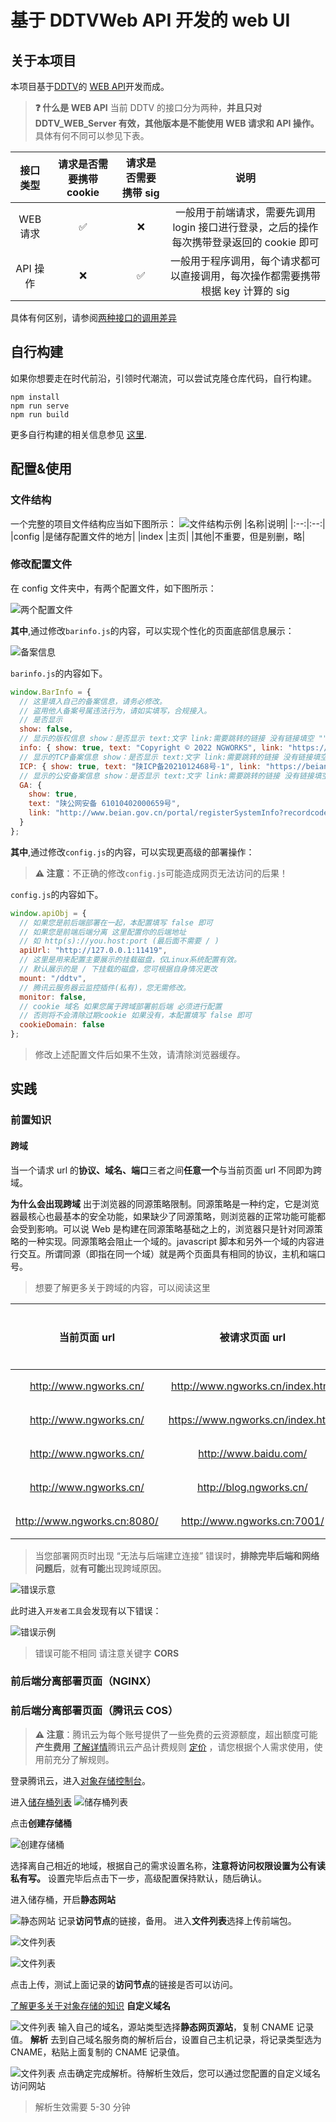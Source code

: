 # 基于 DDTVWeb API 开发的 web UI

## 关于本项目

本项目基于[DDTV](https://ddtv.pro/)的 [WEB API](https://ddtv.pro/API/)开发而成。

> **❓ 什么是 WEB API**
> 当前 DDTV 的接口分为两种，**并且只对 DDTV_WEB_Server 有效，其他版本是不能使用 WEB 请求和 API 操作。**
> 具体有何不同可以参见下表。

| 接口类型 | 请求是否需要携带 cookie | 请求是否需要携带 sig |                                           说明                                            |
| :------: | :---------------------: | :------------------: | :---------------------------------------------------------------------------------------: |
| WEB 请求 |           ✅            |          ❌          | 一般用于前端请求，需要先调用 login 接口进行登录，之后的操作每次携带登录返回的 cookie 即可 |
| API 操作 |           ❌            |          ✅          |      一般用于程序调用，每个请求都可以直接调用，每次操作都需要携带根据 key 计算的 sig      |

具体有何区别，请参阅[两种接口的调用差异](https://ddtv.pro/API/)

## 自行构建

如果你想要走在时代前沿，引领时代潮流，可以尝试克隆仓库代码，自行构建。

```
npm install
npm run serve
npm run build
```

更多自行构建的相关信息参见 [这里](https://cli.vuejs.org/config/).

## 配置&使用

### 文件结构

一个完整的项目文件结构应当如下图所示：
![文件结构示例](/Docpic/wenjianjiegou.png)
|名称|说明|
|:--:|:--:|
|config |是储存配置文件的地方|
|index |主页|
|其他|不重要，但是别删，略|

### 修改配置文件

在 config 文件夹中，有两个配置文件，如下图所示：

![两个配置文件](/Docpic/peizhiwenjan.png)

**其中**,通过修改`barinfo.js`的内容，可以实现个性化的页面底部信息展示：

![备案信息](/Docpic/beian.png)

`barinfo.js`的内容如下。

```js
window.BarInfo = {
  // 这里填入自己的备案信息，请务必修改。
  // 盗用他人备案号属违法行为，请如实填写，合规接入。
  // 是否显示
  show: false,
  // 显示的版权信息 show：是否显示 text:文字 link:需要跳转的链接 没有链接填空 "" 没有信息不显示即可
  info: { show: true, text: "Copyright © 2022 NGWORKS", link: "https://space.bilibili.com/254397112" },
  // 显示的TCP备案信息 show：是否显示 text:文字 link:需要跳转的链接 没有链接填空 "" 没有信息不显示即可
  ICP: { show: true, text: "陕ICP备2021012468号-1", link: "https://beian.miit.gov.cn/#/Integrated/index" },
  // 显示的公安备案信息 show：是否显示 text:文字 link:需要跳转的链接 没有链接填空 "" 没有信息不显示即可
  GA: {
    show: true,
    text: "陕公网安备 61010402000659号",
    link: "http://www.beian.gov.cn/portal/registerSystemInfo?recordcode=61010402000659"
  }
};
```

**其中**,通过修改`config.js`的内容，可以实现更高级的部署操作：

> **⚠ 注意**：不正确的修改`config.js`可能造成网页无法访问的后果！

`config.js`的内容如下。

```js
window.apiObj = {
  // 如果您是前后端部署在一起，本配置填写 false 即可
  // 如果您是前端后端分离 这里配置你的后端地址
  // 如 http(s)://you.host:port (最后面不需要 / )
  apiUrl: "http://127.0.0.1:11419",
  // 这里是用来配置主要展示的挂载磁盘，仅Linux系统配置有效。
  // 默认展示的是 / 下挂载的磁盘，您可根据自身情况更改
  mount: "/ddtv",
  // 腾讯云服务器云监控插件(私有)，您无需修改。
  monitor: false,
  // cookie 域名 如果您属于跨域部署前后端 必须进行配置
  // 否则将不会清除过期cookie 如果没有，本配置填写 false 即可
  cookieDomain: false
};
```

> 修改上述配置文件后如果不生效，请清除浏览器缓存。

## 实践

### 前置知识

#### 跨域

当一个请求 url 的**协议、域名、端口**三者之间**任意一个**与当前页面 url 不同即为跨域。

**为什么会出现跨域**
出于浏览器的同源策略限制。同源策略是一种约定，它是浏览器最核心也最基本的安全功能，如果缺少了同源策略，则浏览器的正常功能可能都会受到影响。可以说 Web 是构建在同源策略基础之上的，浏览器只是针对同源策略的一种实现。同源策略会阻止一个域的。javascript 脚本和另外一个域的内容进行交互。所谓同源（即指在同一个域）就是两个页面具有相同的协议，主机和端口号。

> 想要了解更多关于跨域的内容，可以阅读这里

|        当前页面 url         |          被请求页面 url           | 是否跨域 |              原因              |
| :-------------------------: | :-------------------------------: | :------: | :----------------------------: |
|   http://www.ngworks.cn/    | http://www.ngworks.cn/index.html  |    否    | 同源（协议、域名、端口号相同） |
|   http://www.ngworks.cn/    | https://www.ngworks.cn/index.html |   跨域   |     协议不同（http/https）     |
|   http://www.ngworks.cn/    |       http://www.baidu.com/       |   跨域   |  主域名不同（ngworks/baidu）   |
|   http://www.ngworks.cn/    |      http://blog.ngworks.cn/      |   跨域   |     子域名不同（www/blog）     |
| http://www.ngworks.cn:8080/ |    http://www.ngworks.cn:7001/    |   跨域   |    端口号不同（8080/7001）     |

> 当您部署网页时出现 “无法与后端建立连接” 错误时，**排除完毕后端和网络问题后**，就**有可能**出现跨域原因。

![错误示意](/Docpic/kuayucw.png)

此时进入`开发者工具`会发现有以下错误：

![错误示例](/Docpic/kuayucw2.png)

> 错误可能不相同 请注意关键字 **CORS**

### 前后端分离部署页面（NGINX）

### 前后端分离部署页面（腾讯云 COS）

> **⚠ 注意**：腾讯云为每个账号提供了一些免费的云资源额度，超出额度可能**产生费用** [了解详情](https://cloud.tencent.com/document/product/436/6240)腾讯云产品计费规则 [定价](https://cloud.tencent.com/document/product/436/16871) ，请您根据个人需求使用，使用前充分了解规则。

登录腾讯云，进入[对象存储控制台](https://console.cloud.tencent.com/cos)。

进入[储存桶列表](https://console.cloud.tencent.com/cos/bucket)
![储存桶列表](/Docpic/cos1.png)

点击**创建存储桶**

![创建存储桶](/Docpic/cos2.png)

选择离自己相近的地域，根据自己的需求设置名称，**注意将访问权限设置为公有读私有写。**
设置完毕后点击下一步，高级配置保持默认，随后确认。

进入储存桶，开启**静态网站**

![静态网站](/Docpic/cos3.png)
记录**访问节点**的链接，备用。
进入**文件列表**选择上传前端包。

![文件列表](/Docpic/cos4.png)

![文件列表](/Docpic/cos5.png)

点击上传，测试上面记录的**访问节点**的链接是否可以访问。

[了解更多关于对象存储的知识](https://cloud.tencent.com/document/product/436/32670)
**自定义域名**

![文件列表](/Docpic/1667581932992.png)
输入自己的域名，源站类型选择**静态网页源站**，复制 CNAME 记录值。
**解析**
去到自己域名服务商的解析后台，设置自己主机记录，将记录类型选为 CNAME，粘贴上面复制的 CNAME 记录值。

![文件列表](/Docpic/cos7.png)
点击确定完成解析。待解析生效后，您可以通过您配置的自定义域名访问网站

> 解析生效需要 5-30 分钟
